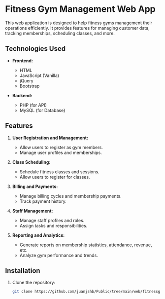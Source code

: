 # Fitness Gym Management Web App

This web application is designed to help fitness gyms management their operations efficiently. It provides features for managing customer data, tracking memberships, scheduling classes, and more.

## Technologies Used

- **Frontend:**
  - HTML
  - JavaScript (Vanilla)
  - jQuery
  - Bootstrap

- **Backend:**
  - PHP (for API)
  - MySQL (for Database)

## Features

1. **User Registration and Management:**
   - Allow users to register as gym members.
   - Manage user profiles and memberships.

2. **Class Scheduling:**
   - Schedule fitness classes and sessions.
   - Allow users to register for classes.

3. **Billing and Payments:**
   - Manage billing cycles and membership payments.
   - Track payment history.

4. **Staff Management:**
   - Manage staff profiles and roles.
   - Assign tasks and responsibilities.

5. **Reporting and Analytics:**
   - Generate reports on membership statistics, attendance, revenue, etc.
   - Analyze gym performance and trends.

## Installation

1. Clone the repository:

   ```bash
   git clone https://github.com/juanjshb/Public/tree/main/web/fitnessgym-manager.git
